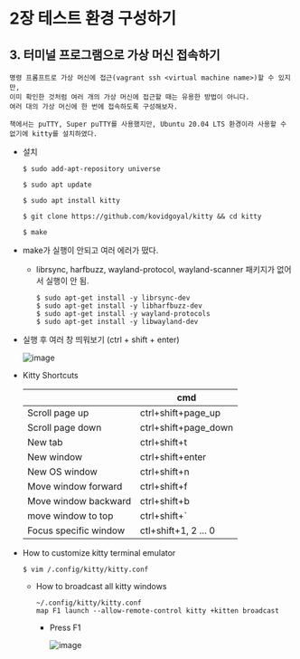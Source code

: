 # 2장 테스트 환경 구성하기

## 3. 터미널 프로그램으로 가상 머신 접속하기

```
명령 프롬프트로 가상 머신에 접근(vagrant ssh <virtual machine name>)할 수 있지만,
이미 확인한 것처럼 여러 개의 가상 머신에 접근할 때는 유용한 방법이 아니다.
여러 대의 가상 머신에 한 번에 접속하도록 구성해보자.
```

```
책에서는 puTTY, Super puTTY를 사용했지만, Ubuntu 20.04 LTS 환경이라 사용할 수 없기에 kitty를 설치하였다.
```

- 설치

  ```
  $ sudo add-apt-repository universe
  
  $ sudo apt update
  
  $ sudo apt install kitty
  
  $ git clone https://github.com/kovidgoyal/kitty && cd kitty
  
  $ make
  ```

- make가 실행이 안되고 여러 에러가 떴다.

  - librsync, harfbuzz, wayland-protocol, wayland-scanner 패키지가 없어서 실행이 안 됨.

    ```
    $ sudo apt-get install -y librsync-dev
    $ sudo apt-get install -y libharfbuzz-dev
    $ sudo apt-get install -y wayland-protocols
    $ sudo apt-get install -y libwayland-dev
    ```

- 실행 후 여러 창 띄워보기 (ctrl + shift + enter)

  ![image](https://user-images.githubusercontent.com/87686562/152648768-5cbf63fe-5545-4930-b722-8c9c02103906.png)

- Kitty Shortcuts

  |                       | cmd                  |
  | --------------------- | -------------------- |
  | Scroll page up        | ctrl+shift+page_up   |
  | Scroll page down      | ctrl+shift+page_down |
  | New tab               | ctrl+shift+t         |
  | New window            | ctrl+shift+enter     |
  | New OS window         | ctrl+shift+n         |
  | Move window forward   | ctrl+shift+f         |
  | Move window backward  | ctrl+shift+b         |
  | move window to top    | ctrl+shift+`         |
  | Focus specific window | ctl+shift+1, 2 ... 0 |

- How to customize kitty terminal emulator

  ```
  $ vim /.config/kitty/kitty.conf
  ```
  
  - How to broadcast all kitty windows

    ```
    ~/.config/kitty/kitty.conf
    map F1 launch --allow-remote-control kitty +kitten broadcast
    ```

    - Press F1

      ![image](https://user-images.githubusercontent.com/87686562/152669473-e1522081-cd0d-462a-aefb-207a1c4463a1.png)